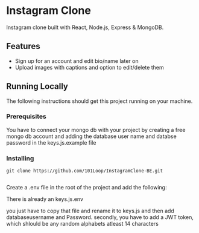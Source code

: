 # Instagram Clone

Instagram clone built with React, Node.js, Express & MongoDB.

## Features

- Sign up for an account and edit bio/name later on
- Upload images with captions and option to edit/delete them

## Running Locally

The following instructions should get this project running on your machine.

### Prerequisites

You have to connect your mongo db with your project by creating a free mongo db
account and adding the database user name and databse password in the
keys.js.example file

### Installing

```
git clone https://github.com/101Loop/InstagramClone-BE.git


```

Create a .env file in the root of the project and add the following:

There is already an keys.js.env

you just have to copy that file and rename it to keys.js and then add
databaseusername and Password. secondly, you have to add a JWT token, which
shlould be any random alphabets atleast 14 characters
